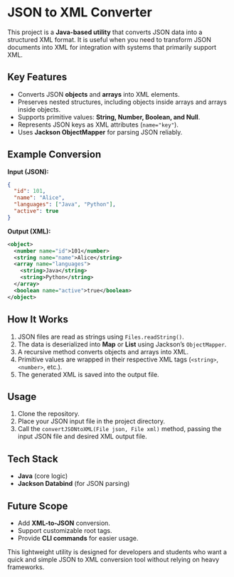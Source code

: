 # JSON to XML Converter

This project is a **Java-based utility** that converts JSON data into a structured XML format. It is useful when you need to transform JSON documents into XML for integration with systems that primarily support XML.

## Key Features

* Converts JSON **objects** and **arrays** into XML elements.
* Preserves nested structures, including objects inside arrays and arrays inside objects.
* Supports primitive values: **String, Number, Boolean, and Null**.
* Represents JSON keys as XML attributes (`name="key"`).
* Uses **Jackson ObjectMapper** for parsing JSON reliably.

## Example Conversion

**Input (JSON):**

```json
{
  "id": 101,
  "name": "Alice",
  "languages": ["Java", "Python"],
  "active": true
}
```

**Output (XML):**

```xml
<object>
  <number name="id">101</number>
  <string name="name">Alice</string>
  <array name="languages">
    <string>Java</string>
    <string>Python</string>
  </array>
  <boolean name="active">true</boolean>
</object>
```

## How It Works

1. JSON files are read as strings using `Files.readString()`.
2. The data is deserialized into **Map** or **List** using Jackson’s `ObjectMapper`.
3. A recursive method converts objects and arrays into XML.
4. Primitive values are wrapped in their respective XML tags (`<string>`, `<number>`, etc.).
5. The generated XML is saved into the output file.

## Usage

1. Clone the repository.
2. Place your JSON input file in the project directory.
3. Call the `convertJSONtoXML(File json, File xml)` method, passing the input JSON file and desired XML output file.

## Tech Stack

* **Java** (core logic)
* **Jackson Databind** (for JSON parsing)

## Future Scope

* Add **XML-to-JSON** conversion.
* Support customizable root tags.
* Provide **CLI commands** for easier usage.

This lightweight utility is designed for developers and students who want a quick and simple JSON to XML conversion tool without relying on heavy frameworks.
